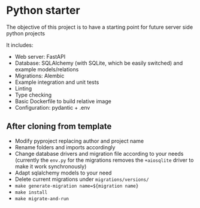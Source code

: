 # Python starter

The objective of this project is to have a starting point for future server side
python projects

It includes:

- Web server: FastAPI
- Database: SQLAlchemy (with SQLite, which be easily switched) and example
  models/relations
- Migrations: Alembic
- Example integration and unit tests
- Linting
- Type checking
- Basic Dockerfile to build relative image
- Configuration: pydantic + .env

## After cloning from template

- Modify pyproject replacing author and project name
- Rename folders and imports accordingly
- Change database drivers and migration file according to your needs (currently
  the `env.py` for the migrations removes the `+aiosqlite` driver to make it
  work synchronously)
- Adapt sqlalchemy models to your need
- Delete current migrations under `migrations/versions/`
- `make generate-migration name=${migration name}`
- `make install`
- `make migrate-and-run`
